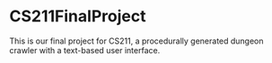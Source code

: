# CS211FinalProject
This is our final project for CS211, a procedurally generated dungeon crawler with a text-based user interface.
